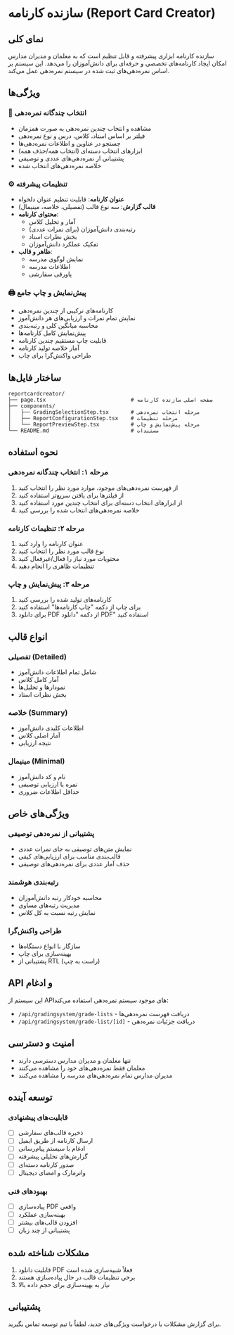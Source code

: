 # سازنده کارنامه (Report Card Creator)

## نمای کلی

سازنده کارنامه ابزاری پیشرفته و قابل تنظیم است که به معلمان و مدیران مدارس امکان ایجاد کارنامه‌های تخصصی و حرفه‌ای برای دانش‌آموزان را می‌دهد. این سیستم بر اساس نمره‌دهی‌های ثبت شده در سیستم نمره‌دهی عمل می‌کند.

## ویژگی‌ها

### 🎯 انتخاب چندگانه نمره‌دهی

- مشاهده و انتخاب چندین نمره‌دهی به صورت همزمان
- فیلتر بر اساس استاد، کلاس، درس و نوع نمره‌دهی
- جستجو در عناوین و اطلاعات نمره‌دهی‌ها
- ابزارهای انتخاب دسته‌ای (انتخاب همه/حذف همه)
- پشتیبانی از نمره‌دهی‌های عددی و توصیفی
- خلاصه نمره‌دهی‌های انتخاب شده

### ⚙️ تنظیمات پیشرفته

- **عنوان کارنامه**: قابلیت تنظیم عنوان دلخواه
- **قالب گزارش**: سه نوع قالب (تفصیلی، خلاصه، مینیمال)
- **محتوای کارنامه**:
  - آمار و تحلیل کلاس
  - رتبه‌بندی دانش‌آموزان (برای نمرات عددی)
  - بخش نظرات استاد
  - تفکیک عملکرد دانش‌آموزان
- **ظاهر و قالب**:
  - نمایش لوگوی مدرسه
  - اطلاعات مدرسه
  - پاورقی سفارشی

### 🖨️ پیش‌نمایش و چاپ جامع

- کارنامه‌های ترکیبی از چندین نمره‌دهی
- نمایش تمام نمرات و ارزیابی‌های هر دانش‌آموز
- محاسبه میانگین کلی و رتبه‌بندی
- پیش‌نمایش کامل کارنامه‌ها
- قابلیت چاپ مستقیم چندین کارنامه
- آمار خلاصه تولید کارنامه
- طراحی واکنش‌گرا برای چاپ

## ساختار فایل‌ها

```
reportcardcreator/
├── page.tsx                           # صفحه اصلی سازنده کارنامه
├── components/
│   ├── GradingSelectionStep.tsx       # مرحله انتخاب نمره‌دهی
│   ├── ReportConfigurationStep.tsx    # مرحله تنظیمات
│   └── ReportPreviewStep.tsx          # مرحله پیش‌نمایش و چاپ
└── README.md                          # مستندات
```

## نحوه استفاده

### مرحله ۱: انتخاب چندگانه نمره‌دهی

1. از فهرست نمره‌دهی‌های موجود، موارد مورد نظر را انتخاب کنید
2. از فیلترها برای یافتن سریع‌تر استفاده کنید
3. از ابزارهای انتخاب دسته‌ای برای انتخاب چندین مورد استفاده کنید
4. خلاصه نمره‌دهی‌های انتخاب شده را بررسی کنید

### مرحله ۲: تنظیمات کارنامه

1. عنوان کارنامه را وارد کنید
2. نوع قالب مورد نظر را انتخاب کنید
3. محتویات مورد نیاز را فعال/غیرفعال کنید
4. تنظیمات ظاهری را انجام دهید

### مرحله ۳: پیش‌نمایش و چاپ

1. کارنامه‌های تولید شده را بررسی کنید
2. برای چاپ از دکمه "چاپ کارنامه‌ها" استفاده کنید
3. برای دانلود PDF از دکمه "دانلود PDF" استفاده کنید

## انواع قالب

### تفصیلی (Detailed)

- شامل تمام اطلاعات دانش‌آموز
- آمار کامل کلاس
- نمودارها و تحلیل‌ها
- بخش نظرات استاد

### خلاصه (Summary)

- اطلاعات کلیدی دانش‌آموز
- آمار اصلی کلاس
- نتیجه ارزیابی

### مینیمال (Minimal)

- نام و کد دانش‌آموز
- نمره یا ارزیابی توصیفی
- حداقل اطلاعات ضروری

## ویژگی‌های خاص

### پشتیبانی از نمره‌دهی توصیفی

- نمایش متن‌های توصیفی به جای نمرات عددی
- قالب‌بندی مناسب برای ارزیابی‌های کیفی
- حذف آمار عددی برای نمره‌دهی‌های توصیفی

### رتبه‌بندی هوشمند

- محاسبه خودکار رتبه دانش‌آموزان
- مدیریت رتبه‌های مساوی
- نمایش رتبه نسبت به کل کلاس

### طراحی واکنش‌گرا

- سازگار با انواع دستگاه‌ها
- بهینه‌سازی برای چاپ
- پشتیبانی از RTL (راست به چپ)

## API و ادغام

این سیستم از API‌های موجود سیستم نمره‌دهی استفاده می‌کند:

- `/api/gradingsystem/grade-lists` - دریافت فهرست نمره‌دهی‌ها
- `/api/gradingsystem/grade-list/[id]` - دریافت جزئیات نمره‌دهی

## امنیت و دسترسی

- تنها معلمان و مدیران مدارس دسترسی دارند
- معلمان فقط نمره‌دهی‌های خود را مشاهده می‌کنند
- مدیران مدارس تمام نمره‌دهی‌های مدرسه را مشاهده می‌کنند

## توسعه آینده

### قابلیت‌های پیشنهادی

- [ ] ذخیره قالب‌های سفارشی
- [ ] ارسال کارنامه از طریق ایمیل
- [ ] ادغام با سیستم پیام‌رسانی
- [ ] گزارش‌های تحلیلی پیشرفته
- [ ] صدور کارنامه دسته‌ای
- [ ] واترمارک و امضای دیجیتال

### بهبودهای فنی

- [ ] پیاده‌سازی PDF واقعی
- [ ] بهینه‌سازی عملکرد
- [ ] افزودن قالب‌های بیشتر
- [ ] پشتیبانی از چند زبان

## مشکلات شناخته شده

1. قابلیت دانلود PDF فعلاً شبیه‌سازی شده است
2. برخی تنظیمات قالب در حال پیاده‌سازی هستند
3. نیاز به بهینه‌سازی برای حجم داده بالا

## پشتیبانی

برای گزارش مشکلات یا درخواست ویژگی‌های جدید، لطفاً با تیم توسعه تماس بگیرید.
